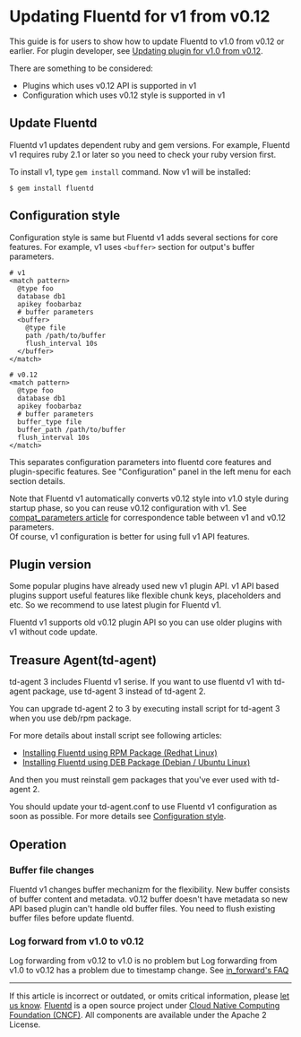 # Updating Fluentd for v1 from v0.12

This guide is for users to show how to update Fluentd to v1.0 from v0.12
or earlier. For plugin developer, see [Updating plugin for v1.0 from v0.12](/developer/plugin-update-from-v0.12.md).

There are something to be considered:

-   Plugins which uses v0.12 API is supported in v1
-   Configuration which uses v0.12 style is supported in v1


## Update Fluentd

Fluentd v1 updates dependent ruby and gem versions. For example, Fluentd
v1 requires ruby 2.1 or later so you need to check your ruby version
first.

To install v1, type `gem install` command. Now v1 will be installed:

```
$ gem install fluentd
```


## Configuration style

Configuration style is same but Fluentd v1 adds several sections for
core features. For example, v1 uses `<buffer>` section for output's
buffer parameters.

```
# v1
<match pattern>
  @type foo
  database db1
  apikey foobarbaz
  # buffer parameters
  <buffer>
    @type file
    path /path/to/buffer
    flush_interval 10s
  </buffer>
</match>

# v0.12
<match pattern>
  @type foo
  database db1
  apikey foobarbaz
  # buffer parameters
  buffer_type file
  buffer_path /path/to/buffer
  flush_interval 10s
</match>
```

This separates configuration parameters into fluentd core features and
plugin-specific features. See "Configuration" panel in the left menu for
each section details.

Note that Fluentd v1 automatically converts v0.12 style into v1.0 style
during startup phase, so you can reuse v0.12 configuration with v1. See
[compat\_parameters article](/developer/api-plugin-helper-compat_parameters.md) for
correspondence table between v1 and v0.12 parameters.\
Of course, v1 configuration is better for using full v1 API features.


## Plugin version

Some popular plugins have already used new v1 plugin API. v1 API based
plugins support useful features like flexible chunk keys, placeholders
and etc. So we recommend to use latest plugin for Fluentd v1.

Fluentd v1 supports old v0.12 plugin API so you can use older plugins
with v1 without code update.


## Treasure Agent(td-agent)

td-agent 3 includes Fluentd v1 serise. If you want to use fluentd v1
with td-agent package, use td-agent 3 instead of td-agent 2.

You can upgrade td-agent 2 to 3 by executing install script for td-agent
3 when you use deb/rpm package.

For more details about install script see following articles:

-   [Installing Fluentd using RPM Package (Redhat Linux)](/install/install-by-rpm.md)
-   [Installing Fluentd using DEB Package (Debian / Ubuntu Linux)](/install/install-by-deb.md)

And then you must reinstall gem packages that you've ever used with
td-agent 2.

You should update your td-agent.conf to use Fluentd v1 configuration as
soon as possible. For more details see [Configuration style](#configuration-style).


## Operation


### Buffer file changes

Fluentd v1 changes buffer mechanizm for the flexibility. New buffer
consists of buffer content and metadata. v0.12 buffer doesn't have
metadata so new API based plugin can't handle old buffer files. You need
to flush existing buffer files before update fluentd.


### Log forward from v1.0 to v0.12

Log forwarding from v0.12 to v1.0 is no problem but Log forwarding from
v1.0 to v0.12 has a problem due to timestamp change. See
[in\_forward's FAQ](https://fluentd.gitbook.io/manual/v/0.12/input/forward#i-got-messagepack-unknownexttypeerror-error-why)


------------------------------------------------------------------------

If this article is incorrect or outdated, or omits critical information, please [let us know](https://github.com/fluent/fluentd-docs/issues?state=open).
[Fluentd](http://www.fluentd.org/) is a open source project under [Cloud Native Computing Foundation (CNCF)](https://cncf.io/). All components are available under the Apache 2 License.
